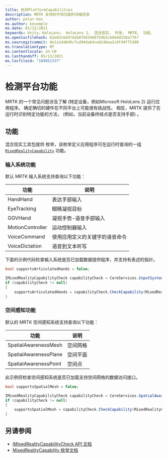 ```yaml
---
title: 检测PlatformCapabilities
description: MRTK 支持的不同功能的详细信息
author: polar-kev
ms.author: kesemple
ms.date: 01/12/2021
keywords: Unity，HoloLens， HoloLens 2， 混合现实， 开发， MRTK， 功能，
ms.openlocfilehash: 62e03c6d47deb079d3460759b5c694dd258a7767
ms.sourcegitcommit: 8e1a1d48d9c7cd94dab4ce6246aa2c0f49ff5308
ms.translationtype: MT
ms.contentlocale: zh-CN
ms.lasthandoff: 05/13/2021
ms.locfileid: "109852337"
---
```

# <a name="detecting-platform-capabilities"></a>检测平台功能

MRTK 的一个常见问题涉及了解 (特定设备，例如Microsoft HoloLens 2) 运行应用程序。 确定确切的硬件在不同平台上可能很有挑战性。 相反，MRTK 提供了在运行时识别特定功能的方法， (例如，当前设备终结点是否支持手部) 。

## <a name="capabilities"></a>功能

混合现实工具包提供 枚举，该枚举定义应用程序可在运行时查询的一组 [`MixedRealityCapability`](xref:Microsoft.MixedReality.Toolkit.MixedRealityCapability) 功能。

### <a name="input-system-capabilities"></a>输入系统功能

默认 MRTK 输入系统支持查询以下功能：

| 功能 | 说明 |
|---|---|
| HandHand | 表达手部输入 |
| EyeTracking | 眼睛凝视目标 |
| GGVHand | 凝视手势-语音手部输入 |
| MotionController | 运动控制器输入 |
| VoiceCommand | 使用应用定义的关键字的语音命令 |
| VoiceDictation | 语音到文本听写 |

下面的示例代码检查输入系统是否已加载数据提供程序，并支持有表述的指针。

```c#
bool supportsArticulatedHands = false;

IMixedRealityCapabilityCheck capabilityCheck = CoreServices.InputSystem as IMixedRealityCapabilityCheck;
if (capabilityCheck != null)
{
    supportsArticulatedHands = capabilityCheck.CheckCapability(MixedRealityCapability.ArticulatedHand);
}
```

### <a name="spatial-awareness-capabilities"></a>空间感知功能

默认的 MRTK 空间感知系统支持查询以下功能：

| 功能 | 说明 |
|---|---|
| SpatialAwarenessMesh | 空间网格 |
| SpatialAwarenessPlane | 空间平面 |
| SpatialAwarenessPoint | 空间点 |

此示例将检查空间感知系统是否已加载支持空间网格的数据访问接口。

```c#
bool supportsSpatialMesh = false;

IMixedRealityCapabilityCheck capabilityCheck = CoreServices.SpatialAwarenessSystem as IMixedRealityCapabilityCheck;
if (capabilityCheck != null)
{
    supportsSpatialMesh = capabilityCheck.CheckCapability(MixedRealityCapability.SpatialAwarenessMesh);
}
```

## <a name="see-also"></a>另请参阅

- [IMixedRealityCapabilityCheck API 文档](xref:Microsoft.MixedReality.Toolkit.IMixedRealityCapabilityCheck)
- [MixedRealityCapability 枚举文档](xref:Microsoft.MixedReality.Toolkit.MixedRealityCapability)
